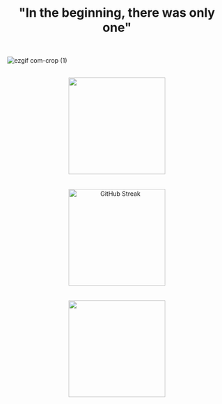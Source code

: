 <h1 align="center">"In the beginning, there was only one"</h1>
<br/>

![ezgif com-crop (1)](https://github.com/AndyLow14/AndyLow14/assets/80891206/aa581a2f-f9f6-438d-8cc6-8d068dea0dc9)

<br/>
<div align="center">
<img align="center" src="https://github-readme-stats.vercel.app/api?username=andylow14&show_icons=true&theme=tokyonight&rank_icon=percentile&include_all_commits=true&show=prs_merged&hide=stars,contribs" height="222">
</div>
<br/>
<br/>
<div align="center">
<a align="center" href="https://git.io/streak-stats"><img align="center" height="222" src="https://github-readme-streak-stats.herokuapp.com?user=andylow14&theme=buefy-dark&date_format=j%2Fn%5B%2FY%5D&exclude_days=Sun%2CSat" alt="GitHub Streak" /></a>
</div>
<br/>
<br/>
<div align="center">
<img align="center" src="https://github-readme-stats.vercel.app/api/top-langs/?username=andylow14&size_weight=0.5&count_weight=0.5&layout=compact&theme=tokyonight" height="222">
</div>

